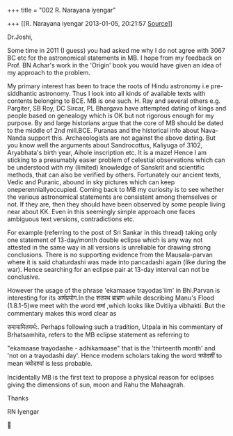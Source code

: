 +++
title = "002 R. Narayana iyengar"

+++
[[R. Narayana iyengar	2013-01-05, 20:21:57 [Source](https://groups.google.com/g/bvparishat/c/-eOLlmpCONQ)]]



Dr.Joshi,

Some time in 2011 (I guess) you had asked me why I do not agree with 3067 BC etc for the astronomical statements in MB. I hope from my feedback on Prof. BN Achar's work in the 'Origin' book you would have given an idea of my approach to the problem.

  

My primary interest has been to trace the roots of Hindu astronomy i.e pre-siddhantic astronomy. Thus I look into all kinds of available texts with contents belonging to BCE. MB is one such. H. Ray and several others e.g. Pargiter, SB Roy, DC Sircar, PL Bhargava have attempted dating of kings and people based on genealogy which is OK but not rigorous enough for my purpose. By and large historians argue that the core of MB should be dated to the middle of 2nd mill.BCE. Puranas and the historical info about Nava-Nanda support this. Archaeologists are not against the above dating. But you know well the arguments about Sandrocottus, Kaliyuga of 3102, Aryabhata's birth year, Aihole inscription etc. It is a maze! Hence I am sticking to a presumably easier problem of celestial observations which can be understood with my (limited) knowledge of Sanskrit and scientific methods, that can also be verified by others. Fortunately our ancient texts, Vedic and Puranic, abound in sky pictures which can keep oneperenniallyoccupied. Coming back to MB my curiosity is to see whether the various astronomical statements are consistent among themselves or not. If they are, then they should have been observed by some people living near about KK. Even in this seemingly simple approach one faces ambiguous text versions, contradictions etc.

  

For example (referring to the post of Sri Sankar in this thread) taking only one statement of 13-day/month double eclipse which is any way not attested in the same way in all versions is unreliable for drawing strong conclusions. There is no supporting evidence from the Mausala-parvan where it is said chaturdashi was made into pancadashi again (like during the war). Hence searching for an eclipse pair at 13-day interval can not be conclusive.

  

However the usage of the phrase 'ekamaase trayodas'iim' in Bhi.Parvan is interesting for its आर्षप्रयोग.In the शतपथ ब्राह्मण while describing Manu's Flood (1.8.1-5)we meet with the word समां ,which looks like Dvitiiya vibhakti. But the commentary makes this word clear as

समायामितयर्थ:. Perhaps following such a tradition, Utpala in his commentary of Brhatsamhita, refers to the MB eclipse statement as referring to

"ekamaase trayodashe - adhikamaase" that is the 'thirteenth month' and
'not on a trayodashi day'. Hence modern scholars taking the word त्रयोदशीं to mean त्रयोदश्यां is less probable.

  

Incidentally MB is the first text to propose a physical reason for eclipses giving the dimensions of sun, moon and Rahu the Mahaagrah.

Thanks

  

RN Iyengar




